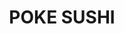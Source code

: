 ---
layout: place
title: "POKE SUSHI"
permalink: /pennsylvania/pittsburgh/poke-sushi.html
stateAbbr: PA
stateName: Pennsylvania
cityName: Pittsburgh
seo:
  name: "POKE SUSHI"
  type: Restaurant
  links: null
description: "Looking for sushi in Pittsburgh, Pennsylvania? Check out POKE SUSHI for a delightful Japanese dining experience. Enjoy a variety of sushi and other dishes in..."
place_id: ChIJO5FeuMv5NIgR6DyOGZ4CIK4
photos:
  - name: >-
      places/ChIJO5FeuMv5NIgR6DyOGZ4CIK4/photos/AeeoHcLHGSL6cn6gTo5srRXsYAOOxowyNa5m_alf_DRNZ20dlzZOD3A8OyWNEpSW_MREI8HkpvZ3GgNfy43gnMwycI50XPp_f4naqwFdtIwufQCq0jSlOcuyOXTfmWDlkUAw8qjRu1rne6DBdAP7VZ1-v6i9BU2aXNiDNTlS5KbetnrMpeagfHVLGGkci8SjjNwNml-4oVoJu5jk2c8qKUw2QaC0hAoChntIY1-HpWO9HAYmi9iuTSQwyN-BO-5NrRjHqtOOMYykwC1fa6Y-NTaBUI7sdHXsesUiaBoNrI2lVGRUvVGtd4vb3UDXnoPRMKSTRA58hFQzfiGvOWyX4U5Asst8fM048zeWuVENpTl1qQxW4b3QfPTVbemO3X6nuet4PzbbbNkBGBvJPWUpv-vGGDzKgIZuLkUHfhQkv5s
    widthPx: 4032
    heightPx: 3024
    authorAttributions:
      - displayName: K G
        uri: https://maps.google.com/maps/contrib/108642679690378912540
        photoUri: >-
          https://lh3.googleusercontent.com/a-/ALV-UjW9CDxDavcGGKmNxhzN3wosrGQQQmo4Vw_izoTcNH8WjxqlwoIE=s100-p-k-no-mo
    flagContentUri: >-
      https://www.google.com/local/imagery/report/?cb_client=maps_api_places.places_api&image_key=!1e10!2sCIHM0ogKEICAgID2oYwT&hl=en-US
    googleMapsUri: >-
      https://www.google.com/maps/place//data=!3m4!1e2!3m2!1sCIHM0ogKEICAgID2oYwT!2e10!4m2!3m1!1s0x8834f9cbb85e913b:0xae20029e198e3ce8
  - name: >-
      places/ChIJO5FeuMv5NIgR6DyOGZ4CIK4/photos/AeeoHcIVEXdzEQXslRR1kvhWf6rsy7Rhu4bADIFuoL4e82EExipuEFoHo7qxTZ2LtXjDG05kNKSIesQwohYafrjByB25wEXxbwjkvdDSZxLr5la0W3iBxEGDx4Md3xeNTBD8MQJ6ceLJC4ptMYHGpdP11wpAc2V6h6zFv7xHt_96IVRcvoDyhE4Wj0ekwL5dWQk-oxiw-pH91O2Nh_n9lnRXo9T4NpzWazZRDrYPQ0sK64xA-E_PnzCDeHimACC5708PAagRfgomc9dYmhg22FpKrYCJnrFVHXD9s9eeXPbJqVbc2M8YD8VIJDZjHcmv2zSEcMpsTmdO9hvuqvcM_S15DKxd6dC0oRbJz1KTktgMTt0pB_5aqz-mfzqe0iMGw5s0q-WVWvLqfRiNo02UZ1e1Tp8Taksjk2R4p5H2ZuVrar_UBvvJ
    widthPx: 3072
    heightPx: 4080
    authorAttributions:
      - displayName: DJ Reese
        uri: https://maps.google.com/maps/contrib/103238472230539644547
        photoUri: >-
          https://lh3.googleusercontent.com/a-/ALV-UjXJ1KpIck6IHm3eD-tEO3f1BEjQQ41cCRYxfI1o_ti13kyY5Cal=s100-p-k-no-mo
    flagContentUri: >-
      https://www.google.com/local/imagery/report/?cb_client=maps_api_places.places_api&image_key=!1e10!2sCIHM0ogKEICAgIDni7iZlAE&hl=en-US
    googleMapsUri: >-
      https://www.google.com/maps/place//data=!3m4!1e2!3m2!1sCIHM0ogKEICAgIDni7iZlAE!2e10!4m2!3m1!1s0x8834f9cbb85e913b:0xae20029e198e3ce8
  - name: >-
      places/ChIJO5FeuMv5NIgR6DyOGZ4CIK4/photos/AeeoHcLCokSridbj2BbB8XZw6fBPdeXN1pWrPcLiSyv5PpM44LexyJ1SOwN6h7BMz0UkplLMPbmwPN8V-xPAhlalADOqfFAiG5HaJdlIph6EamAc-8DUayCDFcz3VRH4RZr5CVrXAL1MlLQu2I1OY6ZkgmJo0nV413MceOEnb5jBYuVSh6FwGXejbKOFzunwwkYSwlDiJuiDqLyH6P-hbMYBKxwAkn4Su6F_USa-tL0IK82La97gSeunBfy6kKwyZPe0NhDwiar3NXhF1rw0zG1fdPhWq03ttj9fFsv3XpV2deVVaND4sqS4VGVzGyB5v7aFpLIk1XSMeh-2XntJpU9dzaTGIe3SnfULSZrJofqm5BEK-AR8d0eJHQoFdgcVBNPvdHK4t4YTFZUgoPmGEpUJwuO9Y_JwCxdxA2pV8WRxcxc6Omgn_JCyTjY0gKZ2GVKk
    widthPx: 3072
    heightPx: 4080
    authorAttributions:
      - displayName: La Monte H. P. Yarroll
        uri: https://maps.google.com/maps/contrib/112079383051265085039
        photoUri: >-
          https://lh3.googleusercontent.com/a-/ALV-UjUp1kQivSuZWQZUDMkgl_L2-k3a8_sPbvjVlJitGzgojvR_PrMlgQ=s100-p-k-no-mo
    flagContentUri: >-
      https://www.google.com/local/imagery/report/?cb_client=maps_api_places.places_api&image_key=!1e10!2sCIABIhAGbzaqjyFiDWfl5IQACRXo&hl=en-US
    googleMapsUri: >-
      https://www.google.com/maps/place//data=!3m4!1e2!3m2!1sCIABIhAGbzaqjyFiDWfl5IQACRXo!2e10!4m2!3m1!1s0x8834f9cbb85e913b:0xae20029e198e3ce8
  - name: >-
      places/ChIJO5FeuMv5NIgR6DyOGZ4CIK4/photos/AeeoHcLqRjS0gfANU5VdPYQ8f4RJA6lP-FEaaGdID36Cg-zWnrhvU-3Z6nLqxGnvUpLAHZzuboDgzFzdgoP2rlmZXmKl1e053uhIdZhdbHwzqB8Ifi2V2dyHilQ_WXcSRH3JnuxNU_rh1oDNQMeo0OiYKpwwoXHHa72doNODpwaJkPS-X8X50XdGYQ0UcWP8T7jYPNYTvJLBLJ6OKrgYCITJL4xyqOl-Rj-wtLTq7OJrRGcYgPekoIXx3CAQsfh1lHXImaan4Mlc2rQ3F3FrCoZ-Niq0pf5O2hNbdmW1Z1-79oe9-s7aNiu4DC4wYvbt8MB4CeTlUe8qeZr8jthNSNZIGcQg-W4NgARRu3I3IP-m6HTvt0j2EOg7P4LUPj3NXiMnTQmrKtc66kta5pWHh3h9yIuJlPDVLs14WKB9-SRm2Tqt_g
    widthPx: 4032
    heightPx: 3024
    authorAttributions:
      - displayName: Alexander K
        uri: https://maps.google.com/maps/contrib/118196535665844435208
        photoUri: >-
          https://lh3.googleusercontent.com/a-/ALV-UjWY7zpDO-H6UfjNpVkKlgcStU7NiAJmk5pS6PwB8qQ8jsqddvZJ=s100-p-k-no-mo
    flagContentUri: >-
      https://www.google.com/local/imagery/report/?cb_client=maps_api_places.places_api&image_key=!1e10!2sCIHM0ogKEICAgID2svvrHQ&hl=en-US
    googleMapsUri: >-
      https://www.google.com/maps/place//data=!3m4!1e2!3m2!1sCIHM0ogKEICAgID2svvrHQ!2e10!4m2!3m1!1s0x8834f9cbb85e913b:0xae20029e198e3ce8
  - name: >-
      places/ChIJO5FeuMv5NIgR6DyOGZ4CIK4/photos/AeeoHcIQe7N2KY_NIqifNh-U-gflYf3wpLQK3MKEWybjJxKlXrhRwtnqLWUUhdWNqUndBzov32zHiBTpI4p0-tjUc5fhCYdbLyWO0cUl60tkgNWf3-dj9hIhe-jyFOS_zWvgAeeIcQ2xdgXXh_AUQlE_nLHEF3yqkz_C-8il-p1bc3JzpIwhFIokLGXHJH0N9l5zZzZDBDrSauV8RUIpI26XCcQ4BJWvABMB849WkTMSWRrWk3Uf1OpAEfA_cdJ--dWjWRqR45A78OZzyPri-N1vm9wB_TXjhN8r9dSaELceJ704nuUuVHAfmL9iAHYuEvPN7vafXacX6iCZeKjBp3jHMbKf0sFPnkufHqXDqBkXDBd8y1Ne5W5WAw_90BACjZ4Dk-ZbmhDKWutdxPew__SnyXgGJ0a9e90UXgENCXKEu9A
    widthPx: 4656
    heightPx: 2218
    authorAttributions:
      - displayName: Justin McCoy
        uri: https://maps.google.com/maps/contrib/108900054070388469691
        photoUri: >-
          https://lh3.googleusercontent.com/a-/ALV-UjV3Z4ZT_lMoBOujZef4Wei_E-QDRdOC5QTGSbP29Z-d2xeZ9qNn=s100-p-k-no-mo
    flagContentUri: >-
      https://www.google.com/local/imagery/report/?cb_client=maps_api_places.places_api&image_key=!1e10!2sCIHM0ogKEICAgIDmtZezHw&hl=en-US
    googleMapsUri: >-
      https://www.google.com/maps/place//data=!3m4!1e2!3m2!1sCIHM0ogKEICAgIDmtZezHw!2e10!4m2!3m1!1s0x8834f9cbb85e913b:0xae20029e198e3ce8
  - name: >-
      places/ChIJO5FeuMv5NIgR6DyOGZ4CIK4/photos/AeeoHcLeQTM9sSeO591LxuD4yLRloYtWfGOe_Y-aNarhSl6GLUkdaGGHqlVJk6HRaXNpLGjr4JOuxUIqLZGj6tytaZe7QrXPBq4D_XBLguT2ivI_JqIdzolGN5RjziNzd6NbYW5sHPFNQfwSwQSJQneYAeZV0IzCRx69QNmTYBhVrbeUft6aSF-e9T6q2SGwvuZcgiECcuYPVh_p2SnS1fz_4ijhtRmhbC03rT81RJNIjx9kfshEfqY0y57NLeeei1Xi-T8e8-GtuX4W-SqDkZPvm7W-m3G0JOXBdB2TgeUvaX_w1sysMV0xpsJcUlhcpNOPiICYW6_TUtdeFMU4cIGX4cNaEOVLsKjMJYI1NBhaQssNvu2esfiEb0mK4JY1m1rA5HlQDLLHu7ztYcUBwVhVwXPbDTCsA5FqZoG9pAFGnHONrQ
    widthPx: 4080
    heightPx: 3072
    authorAttributions:
      - displayName: Blaine Christian
        uri: https://maps.google.com/maps/contrib/112246318685921321787
        photoUri: >-
          https://lh3.googleusercontent.com/a-/ALV-UjUhUZcKS4TQbX0Qv7PtSR9-s6-XF3zXeCgKZPDIPrheiWOSr9Ak=s100-p-k-no-mo
    flagContentUri: >-
      https://www.google.com/local/imagery/report/?cb_client=maps_api_places.places_api&image_key=!1e10!2sCIHM0ogKEICAgIC2-Zy6Fg&hl=en-US
    googleMapsUri: >-
      https://www.google.com/maps/place//data=!3m4!1e2!3m2!1sCIHM0ogKEICAgIC2-Zy6Fg!2e10!4m2!3m1!1s0x8834f9cbb85e913b:0xae20029e198e3ce8
  - name: >-
      places/ChIJO5FeuMv5NIgR6DyOGZ4CIK4/photos/AeeoHcLW5gxQFIqa30iGMvZDp-hTwORB8pKV9EdnVBQSBxaPGe3o4uHTUbOzA5Z5mYSrkLg57OhXkI-z19OAhCV79mItlE6iMi6lAxizwyCsLbcaQ6eVXqCs_Cg4ZR8ezDL0PIyQqMest0cvh-xE2OhayntgrbEcSrsmsVjDH8jHZzZcnNzlWuvwTOOwXbDQyLl_3v6p6ijoyqYT3K0Lfx6kDc6fbWSRxjnNgZVVPMXMFJWIIdpSRFtlElPTadeIphE8j73NLL9eE_AXqaGGzQ2oHa2IffcYgTqGSpv1BDoIkm0CG-BRA7S_MGHpOB0KwggBRC8aDt_rL1kws3j658Uw6eC5jcuWue-fghKY_bV9LI0wd_etX6_HUYO6eINr3x9TEAJJ2Mcc-LUsgY5xi9MzRWC5FKPCT0RVqmUDFoAN-qbpGJ92
    widthPx: 3599
    heightPx: 4800
    authorAttributions:
      - displayName: bill brown
        uri: https://maps.google.com/maps/contrib/103731208814822696176
        photoUri: >-
          https://lh3.googleusercontent.com/a-/ALV-UjWGMpS3thUXDb__CjHkK2bH1Qv7bRvY0KPs6UuDg6YhDtzbNw=s100-p-k-no-mo
    flagContentUri: >-
      https://www.google.com/local/imagery/report/?cb_client=maps_api_places.places_api&image_key=!1e10!2sCIHM0ogKEICAgICOy_XatwE&hl=en-US
    googleMapsUri: >-
      https://www.google.com/maps/place//data=!3m4!1e2!3m2!1sCIHM0ogKEICAgICOy_XatwE!2e10!4m2!3m1!1s0x8834f9cbb85e913b:0xae20029e198e3ce8
  - name: >-
      places/ChIJO5FeuMv5NIgR6DyOGZ4CIK4/photos/AeeoHcLZcq549cfBN7eutaz7xpxPZ4Wt8Ki4weLW1vBiqMso2CAO3n9zhTmx2etZpnFt0syT5wqZdArHIBvbNm2Pc2oUwNNZmy2fOjYyLbR_8a-yNLM7QL-0lwC-d3UfuHmeeMIM37x9xOZLa9nReLBkgA8tqVesobBYA-tCUHf9ve0cr7VGNZfPMUcnW1zgEC6hywRqQuDXAIAE0gRqOrY_sZCouj06HyMYDH9nZGImdbcurtbk1_KxBBz9tCyIPjjYLo37r8H0GW7CDhZ-RGxHhJJlEW-izaTN6RXyAYOBeajrEoGufoaR7rhcbm0zxktzj2kPT9BCdyiJ6_9ENnRhgpmAXu0hmQTsu018Ei_FMM_D1Nx7KCgn0FGseN4BrNMbbgnvXfycyQ3_WFKuIa9k8OQ4Fyg3aUXtV-SXQBpesJjryA
    widthPx: 3072
    heightPx: 4080
    authorAttributions:
      - displayName: DJ Reese
        uri: https://maps.google.com/maps/contrib/103238472230539644547
        photoUri: >-
          https://lh3.googleusercontent.com/a-/ALV-UjXJ1KpIck6IHm3eD-tEO3f1BEjQQ41cCRYxfI1o_ti13kyY5Cal=s100-p-k-no-mo
    flagContentUri: >-
      https://www.google.com/local/imagery/report/?cb_client=maps_api_places.places_api&image_key=!1e10!2sCIHM0ogKEICAgIDni7iZVA&hl=en-US
    googleMapsUri: >-
      https://www.google.com/maps/place//data=!3m4!1e2!3m2!1sCIHM0ogKEICAgIDni7iZVA!2e10!4m2!3m1!1s0x8834f9cbb85e913b:0xae20029e198e3ce8
  - name: >-
      places/ChIJO5FeuMv5NIgR6DyOGZ4CIK4/photos/AeeoHcKw1T2tYxVh4CDfhxF9Np524_kiMHI8R9EP3W8IZlva_jHcG4YHQUDC7lc6gcraECrP5K8VBtaPFowvZrnJg5uzAML_Qqo6aa-RWMAN28KDSZT50YxRql2WeBF2kVljIXGyMqD-BKRhpD-BVvY8mgWXNtv7vUn959yXjbccnFkkudw9PiUN55rC2eNVVpcN_LpwxEzwynIgrJjeMo42vXXb8wbO0FqzgBsZRVeNxSNlbj45_in6meMgQODvikY_YMFIUGW_hZwSIggQXXG5P6XzzFPcrBkuWRcLmr3rT1CFDXXcwmiFHwQOp-Twk6Myd0CXIH-mPHB8QLJMnNY79MsvqOhu_Jlps0VlghYdoC4i0kEl3l_KSENO7Jj6HBF22tUk2F94yRii5mxXb78x7pMJS10wQr43ekOTCFV4q8MVV8Cz
    widthPx: 1920
    heightPx: 1080
    authorAttributions:
      - displayName: Cam
        uri: https://maps.google.com/maps/contrib/105770638783822915738
        photoUri: >-
          https://lh3.googleusercontent.com/a-/ALV-UjUvemshaueKZJt8A5tQ3mI57Nk6i-obWHLEg2RTROVri_sCQbM=s100-p-k-no-mo
    flagContentUri: >-
      https://www.google.com/local/imagery/report/?cb_client=maps_api_places.places_api&image_key=!1e10!2sCIHM0ogKEICAgIDxi4e4nQE&hl=en-US
    googleMapsUri: >-
      https://www.google.com/maps/place//data=!3m4!1e2!3m2!1sCIHM0ogKEICAgIDxi4e4nQE!2e10!4m2!3m1!1s0x8834f9cbb85e913b:0xae20029e198e3ce8
  - name: >-
      places/ChIJO5FeuMv5NIgR6DyOGZ4CIK4/photos/AeeoHcLwrXIfkfelF8BiqS6kweAcLZe3pxM_zyxG303GcqljXza14yGG4fmsNfMu0QB2W0B1hDpJLZxvOJqMjdv988t5KpXvXodBK1Le2h1zsU5MNPiytm2irh25JHmKIbCc5WFXhlwqcJLl3xxQns7jkdiKc9Co_feQKcW3QqX8Kv9fAjKIHIQflTZR6KzdaeN7I_A9GbLYSjy4GGVJJ85bqP6SNtmAW2_G_GJwWV66RAWVyXSv3GZG9M2M8rftzeWKqkk4MkA_3t_gX96JgtRGIskpm5Hwy2CY5vmOIiWqwSBcGkTTUoYZkUJu8KvYswl4uUdE1jEkZi2cJXKBvhqzTGEilRR_zXkCP1g5myx2JXKv43SCRL4QKZ009CGAnwhxXeEcIhSLnB9KFKXw2DsdsWF9DYpa7DKd-iP-Z10mpBtl-E-s
    widthPx: 2268
    heightPx: 4032
    authorAttributions:
      - displayName: Leah H
        uri: https://maps.google.com/maps/contrib/101713329076842239990
        photoUri: >-
          https://lh3.googleusercontent.com/a/ACg8ocJx7zJbTLtvzVRtLe4ZQK0xDOEOXbNiplEUQrNDPAZJLJzPZQ=s100-p-k-no-mo
    flagContentUri: >-
      https://www.google.com/local/imagery/report/?cb_client=maps_api_places.places_api&image_key=!1e10!2sCIHM0ogKEICAgIDbj6mSrAE&hl=en-US
    googleMapsUri: >-
      https://www.google.com/maps/place//data=!3m4!1e2!3m2!1sCIHM0ogKEICAgIDbj6mSrAE!2e10!4m2!3m1!1s0x8834f9cbb85e913b:0xae20029e198e3ce8
address: 1720 Washington Rd, Pittsburgh, PA 15241, USA
street: 1720 Washington Rd
city: Pittsburgh
state: PA
zip: '15241'
country: USA
neighborhood: null
latitude: '40.348085'
longitude: '-80.054070'
accessibility_options:
  wheelchairAccessibleParking: true
  wheelchairAccessibleEntrance: true
  wheelchairAccessibleRestroom: true
  wheelchairAccessibleSeating: true
business_status: OPERATIONAL
name: POKE SUSHI
google_maps_links:
  directionsUri: >-
    https://www.google.com/maps/dir//''/data=!4m7!4m6!1m1!4e2!1m2!1m1!1s0x8834f9cbb85e913b:0xae20029e198e3ce8!3e0
  placeUri: https://maps.google.com/?cid=12547031439911042280
  writeAReviewUri: >-
    https://www.google.com/maps/place//data=!4m3!3m2!1s0x8834f9cbb85e913b:0xae20029e198e3ce8!12e1
  reviewsUri: >-
    https://www.google.com/maps/place//data=!4m4!3m3!1s0x8834f9cbb85e913b:0xae20029e198e3ce8!9m1!1b1
  photosUri: >-
    https://www.google.com/maps/place//data=!4m3!3m2!1s0x8834f9cbb85e913b:0xae20029e198e3ce8!10e5
primary_type: Sushi Restaurant
opening_hours:
  regular: null
  current: null
secondary_opening_hours:
  regular:
    weekdayDescriptions: null
    type: null
  current:
    weekdayDescriptions: null
    type: null
phone: null
price_level: null
price_range: null
rating: null
rating_count: 0
website: null
reviews: null
parking_options: null
payment_options: null
allow_dogs: null
curbside_pickup: null
delivery: null
dine_in: null
good_for_children: null
good_for_groups: null
good_for_sports: null
live_music: null
menu_for_children: null
outdoor_seating: null
reservable: null
restroom: null
serves_beer: null
serves_breakfast: null
serves_brunch: null
serves_cocktails: null
serves_coffee: null
serves_dinner: null
serves_dessert: null
serves_lunch: null
serves_vegetarian_food: null
serves_wine: null
takeout: null
summary: null

---